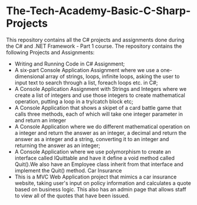 # The-Tech-Academy-Basic-C-Sharp-Projects
This repository contains all the C# projects and assignments done during the C# and .NET Framework - Part 1 course. 
The repository contains the following Projects and Assignments:
- Writing and Running Code in C# Assignment; 
- A six-part Console Application Assignment where we use a one-dimensional array of strings, loops, infinite loops, asking the user to input text to search through a list, foreach loops etc. in C#;
- A Console Application Assignment with Strings and Integers where we create a list of integers and use those integers to create mathematical operation, putting a loop in a try/catch block etc;
- A Console Application that shows a skipet of a card battle game that calls three methods, each of which will take one integer parameter in and return an integer
- A Console Application where we do different mathematical operation on a integer and return the answer as an integer, a decimal and return the answer as a integer and a string, converting it to an integer and returning the answer as an integer;
- A Console Application where we use polymorphism to create an interface called IQuittable and have it define a void method called Quit().We also have an Employee class inherit from that interface and implement the Quit() method.
  Car Insurance
- This is a MVC Web Application project that mimics a car insurance website, taking user's input on policy information and calculates a quote based on business logic. This also has an admin page that allows staff to view all of the quotes that have been issued.
